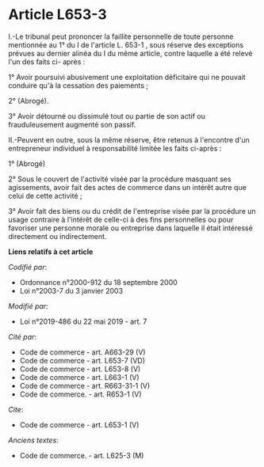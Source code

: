 # Article L653-3

I.-Le tribunal peut prononcer la faillite personnelle de toute personne mentionnée au 1° du I de l'article L. 653-1 , sous
réserve des exceptions prévues au dernier alinéa du I du même article, contre laquelle a été relevé l'un des faits ci-
après : 

1° Avoir poursuivi abusivement une exploitation déficitaire qui ne pouvait conduire qu'à la cessation des paiements ; 

2° (Abrogé). 

3° Avoir détourné ou dissimulé tout ou partie de son actif ou frauduleusement augmenté son passif. 

II.-Peuvent en outre, sous la même réserve, être retenus à l'encontre d'un entrepreneur individuel à responsabilité limitée
les faits ci-après : 

1° (Abrogé) 

2° Sous le couvert de l'activité visée par la procédure masquant ses agissements, avoir fait des actes de commerce dans un
intérêt autre que celui de cette activité ; 

3° Avoir fait des biens ou du crédit de l'entreprise visée par la procédure un usage contraire à l'intérêt de celle-ci à des
fins personnelles ou pour favoriser une personne morale ou entreprise dans laquelle il était intéressé directement ou
indirectement.

**Liens relatifs à cet article**

_Codifié par_:

  - Ordonnance n°2000-912 du 18 septembre 2000
  - Loi n°2003-7 du 3 janvier 2003

_Modifié par_:

  - Loi n°2019-486 du 22 mai 2019 - art. 7

_Cité par_:

  - Code de commerce - art. A663-29 (V)
  - Code de commerce - art. L653-7 (VD)
  - Code de commerce - art. L653-8 (V)
  - Code de commerce - art. L663-1 (V)
  - Code de commerce - art. R663-31-1 (V)
  - Code de commerce. - art. R653-1 (V)

_Cite_:

  - Code de commerce - art. L653-1 (V)

_Anciens textes_:

  - Code de commerce. - art. L625-3 (M)
